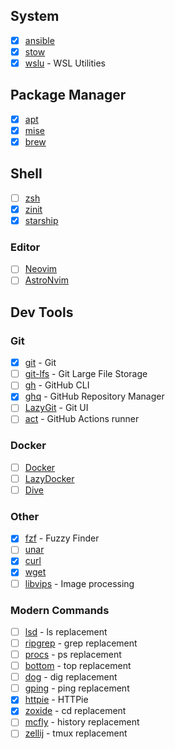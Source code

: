 ## System

- [x] [ansible](https://docs.ansible.com/ansible/latest/installation_guide/intro_installation.html)
- [x] [stow](https://www.gnu.org/software/stow/manual/stow.html)
- [x] [wslu](https://github.com/wslutilities/wslu) - WSL Utilities

## Package Manager

- [x] [apt](https://ubuntu.com/server/docs/package-management)
- [x] [mise](https://mise.jdx.dev/dev-tools/)
- [x] [brew](https://brew.sh/)

## Shell

- [ ] [zsh](https://zsh.sourceforge.io/Guide/zshguide01.html)
- [x] [zinit](https://github.com/zdharma-continuum/zinit)
- [x] [starship](https://starship.rs/guide/#%F0%9F%9A%80-installation)

### Editor

- [ ] [Neovim](https://github.com/neovim/neovim/blob/master/INSTALL.md#pre-built-archives-2)
- [ ] [AstroNvim](https://github.com/AstroNvim/AstroNvim)

## Dev Tools

### Git

- [x] [git](https://git-scm.com/book/en/v2/Getting-Started-Installing-Git) - Git
- [ ] [git-lfs](https://github.com/git-lfs/git-lfs/wiki/Installation) - Git Large File Storage
- [ ] [gh](https://github.com/cli/cli) - GitHub CLI
- [x] [ghq](https://github.com/x-motemen/ghq) - GitHub Repository Manager
- [ ] [LazyGit](https://github.com/jesseduffield/lazygit) - Git UI
- [ ] [act](https://github.com/nektos/act) - GitHub Actions runner

### Docker

- [ ] [Docker](https://docs.docker.com/engine/install/ubuntu/)
- [ ] [LazyDocker](https://github.com/jesseduffield/lazydocker)
- [ ] [Dive](https://github.com/wagoodman/dive)

### Other

- [x] [fzf](https://github.com/junegunn/fzf) - Fuzzy Finder
- [ ] [unar](https://github.com/ashang/unar/blob/master/README.md)
- [x] [curl](https://curl.se/docs/install.html)
- [x] [wget](https://www.gnu.org/software/wget/manual/wget.html)
- [ ] [libvips](https://github.com/libvips/libvips/wiki/Build-for-Ubuntu) - Image processing

### Modern Commands

- [ ] [lsd](https://github.com/Peltoche/lsd) - ls replacement
- [ ] [ripgrep](https://github.com/BurntSushi/ripgrep) - grep replacement
- [ ] [procs](https://github.com/dalance/procs) - ps replacement
- [ ] [bottom](https://github.com/ClementTsang/bottom) - top replacement
- [ ] [dog](https://github.com/ogham/dog) - dig replacement
- [ ] [gping](https://github.com/orf/gping) - ping replacement
- [x] [httpie](https://httpie.io/docs/cli/linux) - HTTPie
- [x] [zoxide](https://github.com/ajeetdsouza/zoxide) - cd replacement
- [ ] [mcfly](https://github.com/cantino/mcfly) - history replacement
- [ ] [zellij](https://zellij.dev/documentation/installation) - tmux replacement
